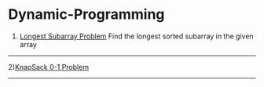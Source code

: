 # Dynamic-Programming
1) <a href="https://github.com/tanaykulkarni27/Dynamic-Programming/blob/main/longest%20subarray.py">Longest Subarray Problem</a>
Find the longest sorted subarray in the given array
<hr>
2)<a href="https://github.com/tanaykulkarni27/Dynamic-Programming/blob/main/knap.py">KnapSack 0-1 Problem</a>
<hr>
